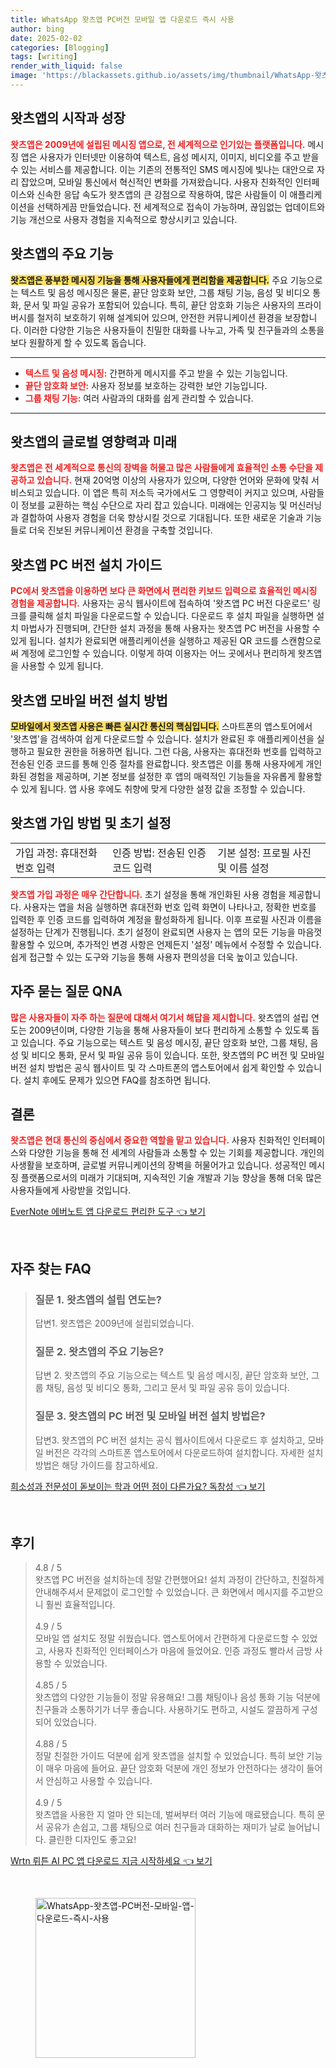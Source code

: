 ```yaml
---
title: WhatsApp 왓츠앱 PC버전 모바일 앱 다운로드 즉시 사용
author: bing
date: 2025-02-02
categories: [Blogging]
tags: [writing]
render_with_liquid: false
image: 'https://blackassets.github.io/assets/img/thumbnail/WhatsApp-왓츠앱-PC버전-모바일-앱-다운로드-즉시-사용.webp'
---
```



<h2 id='왓츠앱의 시작과 성장'>왓츠앱의 시작과 성장</h2>

<p><b><span style="color: #ee2323;">왓츠앱은 2009년에 설립된 메시징 앱으로, 전 세계적으로 인기있는 플랫폼입니다.</span></b> 메시징 앱은 사용자가 인터넷만 이용하여 텍스트, 음성 메시지, 이미지, 비디오를 주고 받을 수 있는 서비스를 제공합니다. 이는 기존의 전통적인 SMS 메시징에 빛나는 대안으로 자리 잡았으며, 모바일 통신에서 혁신적인 변화를 가져왔습니다. 사용자 친화적인 인터페이스와 신속한 응답 속도가 왓츠앱의 큰 강점으로 작용하여, 많은 사람들이 이 애플리케이션을 선택하게끔 만들었습니다. 전 세계적으로 접속이 가능하며, 끊임없는 업데이트와 기능 개선으로 사용자 경험을 지속적으로 향상시키고 있습니다.</p>

<h2 id='왓츠앱의 주요 기능'>왓츠앱의 주요 기능</h2>

<p><b><span style="background-color: #ffe066;">왓츠앱은 풍부한 메시징 기능을 통해 사용자들에게 편리함을 제공합니다.</span></b> 주요 기능으로는 텍스트 및 음성 메시징은 물론, 끝단 암호화 보안, 그룹 채팅 기능, 음성 및 비디오 통화, 문서 및 파일 공유가 포함되어 있습니다. 특히, 끝단 암호화 기능은 사용자의 프라이버시를 철저히 보호하기 위해 설계되어 있으며, 안전한 커뮤니케이션 환경을 보장합니다. 이러한 다양한 기능은 사용자들이 친밀한 대화를 나누고, 가족 및 친구들과의 소통을 보다 원활하게 할 수 있도록 돕습니다.</p>

<hr />

<ul>
    <li><b><span style="color: #ee2323;">텍스트 및 음성 메시징:</span></b> 간편하게 메시지를 주고 받을 수 있는 기능입니다.</li>
    <li><b><span style="color: #ee2323;">끝단 암호화 보안:</span></b> 사용자 정보를 보호하는 강력한 보안 기능입니다.</li>
    <li><b><span style="color: #ee2323;">그룹 채팅 기능:</span></b> 여러 사람과의 대화를 쉽게 관리할 수 있습니다.</li>
</ul>

<hr />

<h2 id='왓츠앱의 글로벌 영향력과 미래'>왓츠앱의 글로벌 영향력과 미래</h2>

<p><b><span style="color: #ee2323;">왓츠앱은 전 세계적으로 통신의 장벽을 허물고 많은 사람들에게 효율적인 소통 수단을 제공하고 있습니다.</span></b> 현재 20억명 이상의 사용자가 있으며, 다양한 언어와 문화에 맞춰 서비스되고 있습니다. 이 앱은 특히 저소득 국가에서도 그 영향력이 커지고 있으며, 사람들이 정보를 교환하는 핵심 수단으로 자리 잡고 있습니다. 미래에는 인공지능 및 머신러닝과 결합하여 사용자 경험을 더욱 향상시킬 것으로 기대됩니다. 또한 새로운 기술과 기능들로 더욱 진보된 커뮤니케이션 환경을 구축할 것입니다.</p>

<h2 id='왓츠앱 PC 버전 설치 가이드'>왓츠앱 PC 버전 설치 가이드</h2>

<p><b><span style="color: #ee2323;">PC에서 왓츠앱을 이용하면 보다 큰 화면에서 편리한 키보드 입력으로 효율적인 메시징 경험을 제공합니다.</span></b> 사용자는 공식 웹사이트에 접속하여 '왓츠앱 PC 버전 다운로드' 링크를 클릭해 설치 파일을 다운로드할 수 있습니다. 다운로드 후 설치 파일을 실행하면 설치 마법사가 진행되며, 간단한 설치 과정을 통해 사용자는 왓츠앱 PC 버전을 사용할 수 있게 됩니다. 설치가 완료되면 애플리케이션을 실행하고 제공된 QR 코드를 스캔함으로써 계정에 로그인할 수 있습니다. 이렇게 하여 이용자는 어느 곳에서나 편리하게 왓츠앱을 사용할 수 있게 됩니다.</p>

<h2 id='왓츠앱 모바일 버전 설치 방법'>왓츠앱 모바일 버전 설치 방법</h2>

<p><b><span style="background-color: #ffe066;">모바일에서 왓츠앱 사용은 빠른 실시간 통신의 핵심입니다.</span></b> 스마트폰의 앱스토어에서 '왓츠앱'을 검색하여 쉽게 다운로드할 수 있습니다. 설치가 완료된 후 애플리케이션을 실행하고 필요한 권한을 허용하면 됩니다. 그런 다음, 사용자는 휴대전화 번호를 입력하고 전송된 인증 코드를 통해 인증 절차를 완료합니다. 왓츠앱은 이를 통해 사용자에게 개인화된 경험을 제공하며, 기본 정보를 설정한 후 앱의 매력적인 기능들을 자유롭게 활용할 수 있게 됩니다. 앱 사용 후에도 취향에 맞게 다양한 설정 값을 조정할 수 있습니다.</p>

<h2 id='왓츠앱 가입 방법 및 초기 설정'>왓츠앱 가입 방법 및 초기 설정</h2>

<table>
    <tr>
        <td>가입 과정: 휴대전화 번호 입력</td>
        <td>인증 방법: 전송된 인증 코드 입력</td>
        <td>기본 설정: 프로필 사진 및 이름 설정</td>
    </tr>
</table>

<p><b><span style="color: #ee2323;">왓츠앱 가입 과정은 매우 간단합니다.</span></b> 초기 설정을 통해 개인화된 사용 경험을 제공합니다. 사용자는 앱을 처음 실행하면 휴대전화 번호 입력 화면이 나타나고, 정확한 번호를 입력한 후 인증 코드를 입력하여 계정을 활성화하게 됩니다. 이후 프로필 사진과 이름을 설정하는 단계가 진행됩니다. 초기 설정이 완료되면 사용자 는 앱의 모든 기능을 마음껏 활용할 수 있으며, 추가적인 변경 사항은 언제든지 '설정' 메뉴에서 수정할 수 있습니다. 쉽게 접근할 수 있는 도구와 기능을 통해 사용자 편의성을 더욱 높이고 있습니다.</p>

<h2 id='자주 묻는 질문 QNA'>자주 묻는 질문 QNA</h2>

<p><b><span style="color: #ee2323;">많은 사용자들이 자주 하는 질문에 대해서 여기서 해답을 제시합니다.</span></b> 왓츠앱의 설립 연도는 2009년이며, 다양한 기능을 통해 사용자들이 보다 편리하게 소통할 수 있도록 돕고 있습니다. 주요 기능으로는 텍스트 및 음성 메시징, 끝단 암호화 보안, 그룹 채팅, 음성 및 비디오 통화, 문서 및 파일 공유 등이 있습니다. 또한, 왓츠앱의 PC 버전 및 모바일 버전 설치 방법은 공식 웹사이트 및 각 스마트폰의 앱스토어에서 쉽게 확인할 수 있습니다. 설치 후에도 문제가 있으면 FAQ를 참조하면 됩니다.</p>

<h2 id='결론'>결론</h2>

<p><b><span style="color: #ee2323;">왓츠앱은 현대 통신의 중심에서 중요한 역할을 맡고 있습니다.</span></b> 사용자 친화적인 인터페이스와 다양한 기능을 통해 전 세계의 사람들과 소통할 수 있는 기회를 제공합니다. 개인의 사생활을 보호하며, 글로벌 커뮤니케이션의 장벽을 허물어가고 있습니다. 성공적인 메시징 플랫폼으로서의 미래가 기대되며, 지속적인 기술 개발과 기능 향상을 통해 더욱 많은 사용자들에게 사랑받을 것입니다.</p>


<p><a class="click-button" title="EverNote 에버노트 앱 다운로드 편리한 도구" href="https://blackassets.github.io/posts/EverNote-%EC%97%90%EB%B2%84%EB%85%B8%ED%8A%B8-%EC%95%B1-%EB%8B%A4%EC%9A%B4%EB%A1%9C%EB%93%9C-%ED%8E%B8%EB%A6%AC%ED%95%9C-%EB%8F%84%EA%B5%AC/" rel="dofollow">EverNote 에버노트 앱 다운로드 편리한 도구 👈 보기</a></p><br>
<h2 id='자주_찾는_FAQ'>자주 찾는 FAQ</h2>
<div itemscope="" itemtype="https://schema.org/FAQPage"> 
<blockquote> 
<div itemscope="" itemprop="mainEntity" itemtype="https://schema.org/Question"> 
<h3 itemprop="name">질문 1. 왓츠앱의 설립 연도는?</h3> 
<div itemscope="" itemprop="acceptedAnswer" itemtype="https://schema.org/Answer"> 
<span itemprop="text"> 
<p>답변1. 왓츠앱은 2009년에 설립되었습니다.</p> 
</span> 
</div> 
</div> 

<div itemscope="" itemprop="mainEntity" itemtype="https://schema.org/Question"> 
<h3 itemprop="name">질문 2. 왓츠앱의 주요 기능은?</h3> 
<div itemscope="" itemprop="acceptedAnswer" itemtype="https://schema.org/Answer"> 
<span itemprop="text"> 
<p>답변 2. 왓츠앱의 주요 기능으로는 텍스트 및 음성 메시징, 끝단 암호화 보안, 그룹 채팅, 음성 및 비디오 통화, 그리고 문서 및 파일 공유 등이 있습니다.</p> 
</span> 
</div> 
</div> 

<div itemscope="" itemprop="mainEntity" itemtype="https://schema.org/Question"> 
<h3 itemprop="name">질문 3. 왓츠앱의 PC 버전 및 모바일 버전 설치 방법은?</h3> 
<div itemscope="" itemprop="acceptedAnswer" itemtype="https://schema.org/Answer"> 
<span itemprop="text"> 
<p>답변3. 왓츠앱의 PC 버전 설치는 공식 웹사이트에서 다운로드 후 설치하고, 모바일 버전은 각각의 스마트폰 앱스토어에서 다운로드하여 설치합니다. 자세한 설치 방법은 해당 가이드를 참고하세요.</p> 
</span> 
</div> 
</div> 

</blockquote> 
</div>
<p><a class="click-button" title="희소성과 전문성이 돋보이는 학과 어떤 점이 다른가요? 독창성" href="https://blackassets.github.io/posts/%ED%9D%AC%EC%86%8C%EC%84%B1%EA%B3%BC-%EC%A0%84%EB%AC%B8%EC%84%B1%EC%9D%B4-%EB%8F%8B%EB%B3%B4%EC%9D%B4%EB%8A%94-%ED%95%99%EA%B3%BC-%EC%96%B4%EB%96%A4-%EC%A0%90%EC%9D%B4-%EB%8B%A4%EB%A5%B8%EA%B0%80%EC%9A%94-%EB%8F%85%EC%B0%BD%EC%84%B1/" rel="dofollow">희소성과 전문성이 돋보이는 학과 어떤 점이 다른가요? 독창성 👈 보기</a></p><br>
<h2 id='후기'>후기</h2>
<div itemscope itemtype="https://schema.org/Product">
  <blockquote>
  <div itemprop="review" itemscope itemtype="https://schema.org/Review">
      <div itemprop="reviewRating" itemscope itemtype="https://schema.org/Rating"> <span itemprop="ratingValue">4.8</span> / <span itemprop="bestRating">5</span> </div>
      <span itemprop="reviewBody">왓츠앱 PC 버전을 설치하는데 정말 간편했어요! 설치 과정이 간단하고, 친절하게 안내해주셔서 문제없이 로그인할 수 있었습니다. 큰 화면에서 메시지를 주고받으니 훨씬 효율적입니다.</span>
  </div>
  <br>
  <div itemprop="review" itemscope itemtype="https://schema.org/Review">
      <div itemprop="reviewRating" itemscope itemtype="https://schema.org/Rating"> <span itemprop="ratingValue">4.9</span> / <span itemprop="bestRating">5</span> </div>
      <span itemprop="reviewBody">모바일 앱 설치도 정말 쉬웠습니다. 앱스토어에서 간편하게 다운로드할 수 있었고, 사용자 친화적인 인터페이스가 마음에 들었어요. 인증 과정도 빨라서 금방 사용할 수 있었습니다.</span>
  </div>
  <br>
  <div itemprop="review" itemscope itemtype="https://schema.org/Review">
      <div itemprop="reviewRating" itemscope itemtype="https://schema.org/Rating"> <span itemprop="ratingValue">4.85</span> / <span itemprop="bestRating">5</span> </div>
      <span itemprop="reviewBody">왓츠앱의 다양한 기능들이 정말 유용해요! 그룹 채팅이나 음성 통화 기능 덕분에 친구들과 소통하기가 너무 좋습니다. 사용하기도 편하고, 시설도 깔끔하게 구성되어 있었습니다.</span>
  </div>
  <br>
  <div itemprop="review" itemscope itemtype="https://schema.org/Review">
      <div itemprop="reviewRating" itemscope itemtype="https://schema.org/Rating"> <span itemprop="ratingValue">4.88</span> / <span itemprop="bestRating">5</span> </div>
      <span itemprop="reviewBody">정말 친절한 가이드 덕분에 쉽게 왓츠앱을 설치할 수 있었습니다. 특히 보안 기능이 매우 마음에 들어요. 끝단 암호화 덕분에 개인 정보가 안전하다는 생각이 들어서 안심하고 사용할 수 있습니다.</span>
  </div>
  <br>
  <div itemprop="review" itemscope itemtype="https://schema.org/Review">
      <div itemprop="reviewRating" itemscope itemtype="https://schema.org/Rating"> <span itemprop="ratingValue">4.9</span> / <span itemprop="bestRating">5</span> </div>
      <span itemprop="reviewBody">왓츠앱을 사용한 지 얼마 안 되는데, 벌써부터 여러 기능에 매료됐습니다. 특히 문서 공유가 손쉽고, 그룹 채팅으로 여러 친구들과 대화하는 재미가 날로 늘어납니다. 클린한 디자인도 좋고요!</span>
  </div>
  </blockquote>
</div>
<p><a class="click-button" title="Wrtn 뤼튼 AI PC 앱 다운로드 지금 시작하세요" href="https://blackassets.github.io/posts/Wrtn-%EB%A4%BC%ED%8A%BC-AI-PC-%EC%95%B1-%EB%8B%A4%EC%9A%B4%EB%A1%9C%EB%93%9C-%EC%A7%80%EA%B8%88-%EC%8B%9C%EC%9E%91%ED%95%98%EC%84%B8%EC%9A%94/" rel="dofollow">Wrtn 뤼튼 AI PC 앱 다운로드 지금 시작하세요 👈 보기</a></p><br>
<figure class="image"><img src="https://blackassets.github.io/assets/img/thumbnail/WhatsApp-왓츠앱-PC버전-모바일-앱-다운로드-즉시-사용.webp" alt="WhatsApp-왓츠앱-PC버전-모바일-앱-다운로드-즉시-사용" width="256" height="256"></figure>